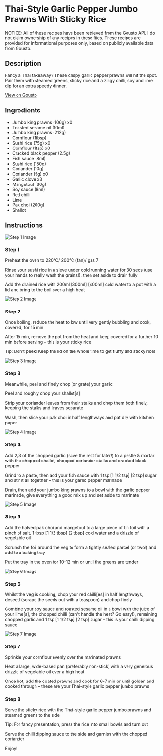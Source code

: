 # Thai-Style Garlic Pepper Jumbo Prawns With Sticky Rice

NOTICE: All of these recipes have been retrieved from the Gousto API. I do not claim ownership of any recipes in these files. These recipes are provided for informational purposes only, based on publicly available data from Gousto.

## Description

Fancy a Thai takeaway? These crispy garlic pepper prawns will hit the spot. Pair them with steamed greens, sticky rice and a zingy chilli, soy and lime dip for an extra speedy dinner.

[View on Gousto](https://www.gousto.co.uk/recipes/cookbook/thai-style-garlic-pepper-jumbo-prawns-with-sticky-rice)

## Ingredients

- Jumbo king prawns (106g) x0
- Toasted sesame oil (10ml)
- Jumbo king prawns (212g)
- Cornflour (1tbsp)
- Sushi rice (75g) x0
- Cornflour (1tsp) x0
- Cracked black pepper (2.5g)
- Fish sauce (8ml)
- Sushi rice (150g)
- Coriander (10g)
- Coriander (5g) x0
- Garlic clove x3
- Mangetout (80g)
- Soy sauce (8ml)
- Red chilli
- Lime
- Pak choi (200g)
- Shallot

## Instructions

![Step 1 Image](https://production-media.gousto.co.uk/cms/recipe-step-image/step-1-1692890508475-x200.jpg)

### Step 1

Preheat the oven to 220°C/ 200°C (fan)/ gas 7

Rinse your sushi rice in a sieve under cold running water for 30 secs (use your hands to really wash the grains!), then set aside to drain fully

Add the drained rice with 200ml <span class="text-purple">[300ml]</span> <span class="text-danger">[400ml]</span> cold water to a pot with a lid and bring to the boil over a high heat

![Step 2 Image](https://production-media.gousto.co.uk/cms/recipe-step-image/step-2-1692890513254-x200.jpg)

### Step 2

Once boiling, reduce the heat to low until very gently bubbling and cook, covered, for 15 min

After 15 min, remove the pot from the heat and keep covered for a further 10 min before serving – this is your sticky rice

Tip: Don't peek! Keep the lid on the whole time to get fluffy and sticky rice!

![Step 3 Image](https://production-media.gousto.co.uk/cms/recipe-step-image/step-3-1692890520575-x200.jpg)

### Step 3

Meanwhile, peel and finely chop (or grate) your garlic

Peel and roughly chop your shallot[s]

Strip your coriander leaves from their stalks and chop them both finely, keeping the stalks and leaves separate

Wash, then slice your pak choi in half lengthways and pat dry with kitchen paper

![Step 4 Image](https://production-media.gousto.co.uk/cms/recipe-step-image/step-4-1692890524209-x200.jpg)

### Step 4

Add 2/3 of the chopped garlic (save the rest for later!) to a pestle & mortar with the chopped shallot, chopped coriander stalks and cracked black pepper

Grind to a paste, then add your fish sauce with 1 tsp <span class="text-purple">[1 1/2 tsp]</span> <span class="text-danger">[2 tsp]</span> sugar and stir it all together – this is your garlic pepper marinade

Drain, then add your jumbo king prawns to a bowl with the garlic pepper marinade, give everything a good mix up and set aside to marinate

![Step 5 Image](https://production-media.gousto.co.uk/cms/recipe-step-image/step-5-1692890527952-x200.jpg)

### Step 5

Add the halved pak choi and mangetout to a large piece of tin foil with a pinch of salt, 1 tbsp <span class="text-purple">[1 1/2 tbsp]</span> <span class="text-danger">[2 tbsp]</span> cold water and a drizzle of vegetable oil

Scrunch the foil around the veg to form a tightly sealed parcel (or two!) and add to a baking tray

Put the tray in the oven for 10-12 min or until the greens are tender

![Step 6 Image](https://production-media.gousto.co.uk/cms/recipe-step-image/step-6-1692890532446-x200.jpg)

### Step 6

Whilst the veg is cooking, chop your red chilli[es] in half lengthways, deseed (scrape the seeds out with a teaspoon) and chop finely

Combine your soy sauce and toasted sesame oil in a bowl with the juice of your lime[s], the chopped chilli (can't handle the heat? Go easy!), remaining chopped garlic and 1 tsp <span class="text-purple">[1 1/2 tsp]</span> <span class="text-danger">[2 tsp]</span> sugar – this is your chilli dipping sauce

![Step 7 Image](https://production-media.gousto.co.uk/cms/recipe-step-image/step-7-1692890536046-x200.jpg)

### Step 7

Sprinkle your cornflour evenly over the marinated prawns

Heat a large, wide-based pan (preferably non-stick) with a very generous drizzle of vegetable oil over a high heat

Once hot, add the coated prawns and cook for 6-7 min or until golden and cooked through – these are your Thai-style garlic pepper jumbo prawns

### Step 8

Serve the sticky rice with the Thai-style garlic pepper jumbo prawns and steamed greens to the side

Tip: For fancy presentation, press the rice into small bowls and turn out

Serve the chilli dipping sauce to the side and garnish with the chopped coriander

Enjoy!

